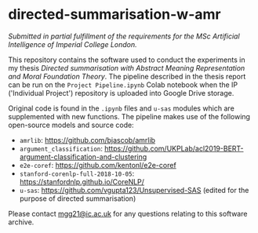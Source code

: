 # directed-summarisation-w-amr

*Submitted in partial fulfillment of the requirements for the MSc Artificial Intelligence of Imperial College London.*

This repository contains the software used to conduct the experiments in my thesis *Directed summarisation with Abstract Meaning Representation and Moral Foundation Theory*. The pipeline described in the thesis report can be run on the `Project Pipeline.ipynb` Colab notebook when the IP ('Individual Project') repository is uploaded into Google Drive storage.

Original code is found in the `.ipynb` files and `u-sas` modules which are supplemented with new functions. The pipeline makes use of the following open-source models and source code:
* `amrlib`: https://github.com/bjascob/amrlib
* `argument_classification`: https://github.com/UKPLab/acl2019-BERT-argument-classification-and-clustering
* `e2e-coref`: https://github.com/kentonl/e2e-coref
* `stanford-corenlp-full-2018-10-05`: https://stanfordnlp.github.io/CoreNLP/
* `u-sas`: https://github.com/vgupta123/Unsupervised-SAS (edited for the purpose of directed summarisation)

Please contact mgg21@ic.ac.uk for any questions relating to this software archive.
